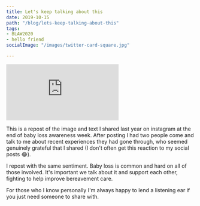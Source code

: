 ```yaml
---
title: Let's keep talking about this
date: 2019-10-15
path: "/blog/lets-keep-talking-about-this"
tags:
- BLAW2020
- hello friend
socialImage: "/images/twitter-card-square.jpg"

---
```

<iframe
  frameborder="0"
  allowfullscreen
  scrolling="no"
  src="https://www.instagram.com/p/Bo9_JN3By_z/embed/captioned"
></iframe>

This is a repost of the image and text I shared last year on instagram at the end of baby loss awareness week. After posting I had two people come and talk to me about recent experiences they had gone through, who seemed genuinely grateful that I shared (I don't often get this reaction to my social posts 😂).

I repost with the same sentiment. Baby loss is common and hard on all of those involved. It's important we talk about it and support each other, fighting to help improve bereavement care.

For those who I know personally I'm always happy to lend a listening ear if you just need someone to share with.